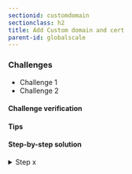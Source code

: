 ```yaml
---
sectionid: customdomain
sectionclass: h2
title: Add Custom domain and cert
parent-id: globalscale
---
```


### Challenges
* Challenge 1
* Challenge 2

#### Challenge verification

#### Tips

#### Step-by-step solution

<details>
<summary>Step x</summary>

Run the following commands:

```sh
command to --run
```

</details>
